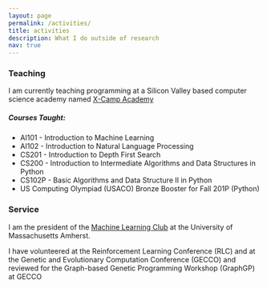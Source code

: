 ```yaml
---
layout: page
permalink: /activities/
title: activities
description: What I do outside of research
nav: true
---
```


### Teaching

I am currently teaching programming at a Silicon Valley based computer science academy named [X-Camp Academy](https://x-camp.academy/#/)

##### Courses Taught:
* AI101 - Introduction to Machine Learning
* AI102 - Introduction to Natural Language Processing
* CS201 - Introduction to Depth First Search
* CS200 - Introduction to Intermediate Algorithms and Data Structures in Python
* CS102P - Basic Algorithms and Data Structure II in Python
* US Computing Olympiad (USACO) Bronze Booster for Fall 201P (Python)



### Service

I am the president of the [Machine Learning Club](https://umass-ml-club.github.io/) at the University of Massachusetts Amherst.

I have volunteered at the Reinforcement Learning Conference (RLC) and at the Genetic and Evolutionary Computation Conference (GECCO) and reviewed for the Graph-based Genetic Programming Workshop (GraphGP) at GECCO

